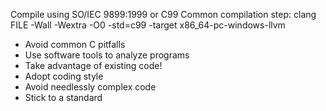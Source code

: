 Compile using SO/IEC 9899:1999 or C99
Common compilation step: clang FILE -Wall -Wextra -O0 -std=c99 -target x86_64-pc-windows-llvm 

- Avoid common C pitfalls
- Use software tools to analyze programs
- Take advantage of existing code!
- Adopt coding style
- Avoid needlessly complex code
- Stick to a standard 